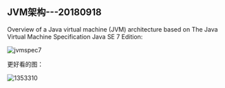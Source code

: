 ## JVM架构---20180918
Overview of a Java virtual machine (JVM) architecture based on The Java Virtual Machine Specification Java SE 7 Edition:

![jvmspec7](https://user-images.githubusercontent.com/6982311/45546348-9c5bf700-b84f-11e8-91c4-c6ef544601c4.png)

更好看的图：

![1353310](https://user-images.githubusercontent.com/6982311/45634929-477de200-bad6-11e8-9a89-15e7533509ee.png)


